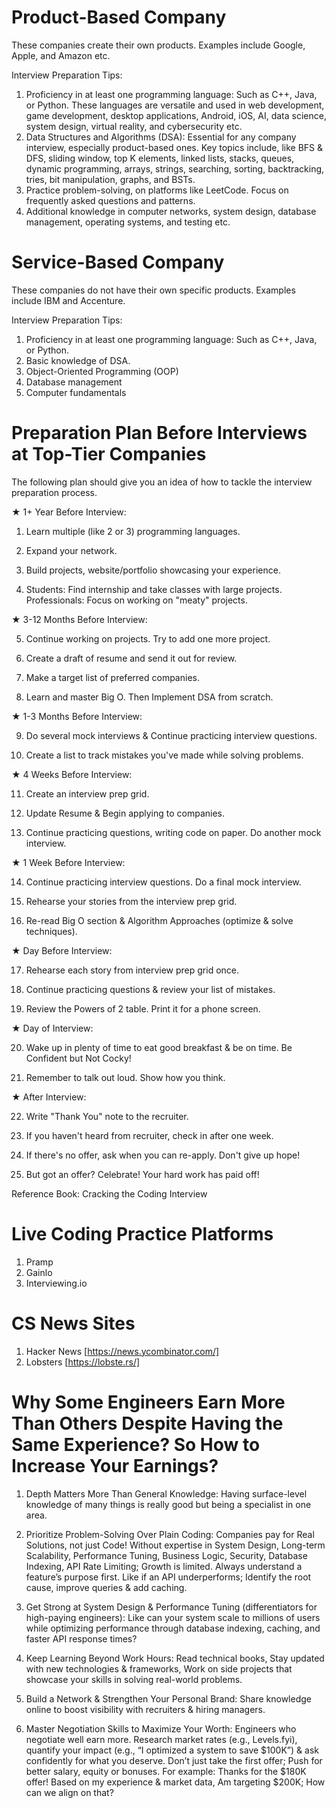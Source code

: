 # Product-Based Company
These companies create their own products. Examples include Google, Apple, and Amazon etc.

Interview Preparation Tips:

1. Proficiency in at least one programming language: Such as C++, Java, or Python. These languages are versatile and used in web development, game development, desktop applications, Android, iOS, AI, data science, system design, virtual reality, and cybersecurity etc.
2. Data Structures and Algorithms (DSA): Essential for any company interview, especially product-based ones. Key topics include, like BFS & DFS, sliding window, top K elements, linked lists, stacks, queues, dynamic programming, arrays, strings, searching, sorting, backtracking, tries, bit manipulation, graphs, and BSTs.
3. Practice problem-solving, on platforms like LeetCode. Focus on frequently asked questions and patterns.
4. Additional knowledge in computer networks, system design, database management, operating systems, and testing etc.

# Service-Based Company
These companies do not have their own specific products. Examples include IBM and Accenture.

Interview Preparation Tips:

1. Proficiency in at least one programming language: Such as C++, Java, or Python.
2. Basic knowledge of DSA.
3. Object-Oriented Programming (OOP)
4. Database management
5. Computer fundamentals

# Preparation Plan Before Interviews at Top-Tier Companies

The following plan should give you an idea of how to tackle the interview preparation process.

★ 1+ Year Before Interview:

1. Learn multiple (like 2 or 3) programming languages.

2. Expand your network.

3. Build projects, website/portfolio showcasing your experience.

4. Students: Find internship and take classes with large projects.
Professionals: Focus on working on "meaty" projects.

★ 3-12 Months Before Interview:

5. Continue working on projects. Try to add one more project.

6. Create a draft of resume and send it out for review.

7. Make a target list of preferred companies.

8. Learn and master Big O. Then Implement DSA from scratch.

★ 1-3 Months Before Interview:

9. Do several mock interviews & Continue practicing interview questions.

10. Create a list to track mistakes you've made while solving problems.

★ 4 Weeks Before Interview:

11. Create an interview prep grid.

12. Update Resume & Begin applying to companies.

13. Continue practicing questions, writing code on paper. Do another mock interview.

★ 1 Week Before Interview:

14. Continue practicing interview questions. Do a final mock interview.

15. Rehearse your stories from the interview prep grid.

16. Re-read Big O section & Algorithm Approaches (optimize & solve techniques).

★ Day Before Interview: 

17. Rehearse each story from interview prep grid once.

18. Continue practicing questions & review your list of mistakes.

19. Review the Powers of 2 table. Print it for a phone screen.

★ Day of Interview:

20. Wake up in plenty of time to eat good breakfast & be on time. Be Confident but Not Cocky!

21. Remember to talk out loud. Show how you think.

★ After Interview:

22. Write "Thank You" note to the recruiter.

23. If you haven't heard from recruiter, check in after one week.

24. If there's no offer, ask when you can re-apply. Don't give up hope!

25. But got an offer? Celebrate! Your hard work has paid off!



Reference Book: 
Cracking the Coding Interview

# Live Coding Practice Platforms

1. Pramp
2. Gainlo
3. Interviewing.io

# CS News Sites

1. Hacker News [https://news.ycombinator.com/]
2. Lobsters [https://lobste.rs/]

# Why Some Engineers Earn More Than Others Despite Having the Same Experience? So How to Increase Your Earnings?

1. Depth Matters More Than General Knowledge: Having surface-level knowledge of many things is really good but being a specialist in one area.

2. Prioritize Problem-Solving Over Plain Coding: Companies pay for Real Solutions, not just Code! Without expertise in System Design, Long-term Scalability, Performance Tuning, Business Logic, Security, Database Indexing, API Rate Limiting; Growth is limited. Always understand a feature’s purpose first. Like if an API underperforms; Identify the root cause, improve queries & add caching.

3. Get Strong at System Design & Performance Tuning (differentiators for high-paying engineers): Like can your system scale to millions of users while optimizing performance through database indexing, caching, and faster API response times?

4. Keep Learning Beyond Work Hours: Read technical books, Stay updated with new technologies & frameworks, Work on side projects that showcase your skills in solving real-world problems.  

5. Build a Network & Strengthen Your Personal Brand: Share knowledge online to boost visibility with recruiters & hiring managers.  

6. Master Negotiation Skills to Maximize Your Worth: Engineers who negotiate well earn more. Research market rates (e.g., Levels.fyi), quantify your impact (e.g., “I optimized a system to save $100K”) & ask confidently for what you deserve. Don’t just take the first offer; Push for better salary, equity or bonuses.
For example: Thanks for the $180K offer! Based on my experience & market data, Am targeting $200K; How can we align on that?








